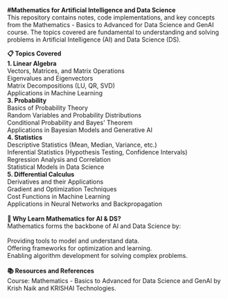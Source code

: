 **#Mathematics for Artificial Intelligence and Data Science**<br>
This repository contains notes, code implementations, and key concepts from the Mathematics - Basics to Advanced for Data Science and GenAI course. The topics covered are fundamental to understanding and solving problems in Artificial Intelligence (AI) and Data Science (DS).

**📋 Topics Covered**<br>
**1. Linear Algebra**<br>
Vectors, Matrices, and Matrix Operations<br>
Eigenvalues and Eigenvectors<br>
Matrix Decompositions (LU, QR, SVD)<br>
Applications in Machine Learning<br>
**3. Probability**<br>
Basics of Probability Theory<br>
Random Variables and Probability Distributions<br>
Conditional Probability and Bayes' Theorem<br>
Applications in Bayesian Models and Generative AI<br>
**4. Statistics**<br>
Descriptive Statistics (Mean, Median, Variance, etc.)<br>
Inferential Statistics (Hypothesis Testing, Confidence Intervals)<br>
Regression Analysis and Correlation<br>
Statistical Models in Data Science<br>
**5. Differential Calculus**<br>
Derivatives and their Applications<br>
Gradient and Optimization Techniques<br>
Cost Functions in Machine Learning<br>
Applications in Neural Networks and Backpropagation<br>
<br>
**🧠 Why Learn Mathematics for AI & DS?**<br>
Mathematics forms the backbone of AI and Data Science by:<br>
<br>
Providing tools to model and understand data.<br>
Offering frameworks for optimization and learning.<br>
Enabling algorithm development for solving complex problems.<br>
<br>
**📚 Resources and References**<br>
Course: Mathematics - Basics to Advanced for Data Science and GenAI by Krish Naik and KRISHAI Technologies.
